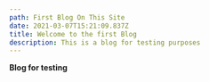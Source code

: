 ```yaml
---
path: First Blog On This Site
date: 2021-03-07T15:21:09.837Z
title: Welcome to the first Blog
description: This is a blog for testing purposes
---
```

**Blog for testing**